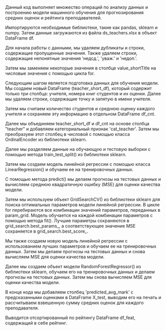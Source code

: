 
Данный код выполняет множество операций по анализу данных и построению модели машинного обучения для прогнозирования средних оценок и рейтинга преподавателей.

Импортируются необходимые библиотеки, такие как pandas, sklearn и numpy. Затем данные загружаются из файла ds_teachers.xlsx в объект DataFrame df.

Для начала работы с данными, мы удаляем дубликаты и строки, содержащие пропущенные значения. Также удаляем строки, содержащие непонятные значения 'недсд.', 'уваж.' и 'недоп.'.

Затем мы заменяем некоторые значения в столбце value_shortTitle на числовые значения с помощью цикла for.

Следующим шагом является подготовка данных для обучения модели. Мы создаем новый DataFrame (teacher_short_df), который содержит только три столбца: учителя, номера книг студентов и их оценки. Далее мы удаляем строки, содержащие точку и запятую в имени учителя.

Затем мы считаем количество студентов и среднюю оценку каждого учителя и сохраняем эту информацию в отдельном DataFrame df_cnt.

Далее мы объединяем teacher_short_df и df_cnt на основе столбца "teacher" и добавляем категориальный признак 'cat_teacher'. Затем мы преобразуем этот столбец в числовой с помощью класса OrdinalEncoder из библиотеки sklearn.

Далее мы разделяем данные на обучающую и тестовую выборки с помощью метода train_test_split() из библиотеки sklearn.

Затем мы создаем модель линейной регрессии с помощью класса LinearRegression() и обучаем ее на тренировочных данных.

С помощью метода predict() мы делаем прогнозы на тестовых данных и вычисляем среднюю квадратичную ошибку (MSE) для оценки качества модели.

Затем мы используем объект GridSearchCV() из библиотеки sklearn для поиска оптимальных параметров модели линейной регрессии. В цикле for перебираются все комбинации значений параметров, переданных в param_grid. Модель обучается на каждой комбинации параметров с помощью метода fit(). Лучшие параметры сохраняются в grid_search.best_params_, а соответствующее значение MSE сохраняется в grid_search.best_score_.

Мы также создаем новую модель линейной регрессии с использованием лучших параметров и обучаем ее на тренировочных данных. Затем мы делаем прогнозы на тестовых данных и снова вычисляем MSE для оценки качества модели.

Далее мы создаем объект модели RandomForestRegressor() из библиотеки sklearn, обучаем его на тренировочных данных и делаем прогнозы на тестовых данных. Затем мы снова вычисляем MSE для оценки качества модели.

В конце кода мы добавляем столбец 'predicted_avg_mark' с предсказанными оценками в DataFrame X_test, выводим его на печать и рассчитываем взвешенную сумму средних оценок для каждого преподавателя.

Выводится отсортированный по рейтингу DataFrame df_feat, содержащий в себе рейтинг.
